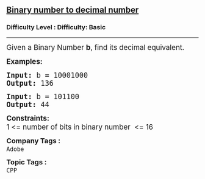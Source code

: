 <h2><a href="https://www.geeksforgeeks.org/problems/binary-number-to-decimal-number3525/1?page=31&sortBy=submissions">Binary number to decimal number</a></h2><h3>Difficulty Level : Difficulty: Basic</h3><hr><div class="problems_problem_content__Xm_eO"><p><span style="font-size: 14pt;">Given a Binary Number <strong>b</strong>, find its decimal equivalent.</span></p>
<p><span style="font-size: 14pt;"><strong>Examples:</strong></span></p>
<pre><span style="font-size: 14pt;"><strong>Input: </strong>b = 10001000
<strong>Output: </strong>136</span></pre>
<pre><span style="font-size: 14pt;"><strong>Input: </strong>b = 101100
<strong>Output: </strong>44</span></pre>
<p><span style="font-size: 14pt;"><strong>Constraints:</strong></span><br><span style="font-size: 14pt;">1 &lt;= number of bits in binary number&nbsp;&nbsp;&lt;= 16</span></p></div><p><span style=font-size:18px><strong>Company Tags : </strong><br><code>Adobe</code>&nbsp;<br><p><span style=font-size:18px><strong>Topic Tags : </strong><br><code>CPP</code>&nbsp;